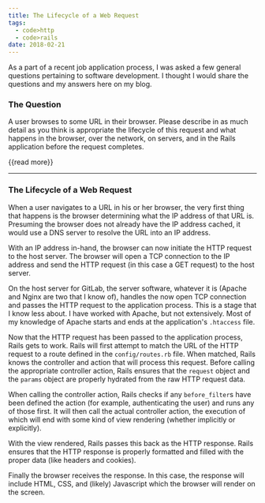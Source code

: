 ```yaml
---
title: The Lifecycle of a Web Request
tags:
  - code>http
  - code>rails
date: 2018-02-21
---
```


As a part of a recent job application process, I was asked a few general questions pertaining to software development. I thought I would share the questions and my answers here on my blog.

### The Question

A user browses to some URL in their browser. Please describe in as much detail as you think is appropriate the lifecycle of this request and what happens in the browser, over the network, on servers, and in the Rails application before the request completes.

{{read more}}

- - -

### The Lifecycle of a Web Request

When a user navigates to a URL in his or her browser, the very first thing that happens is the browser determining what the IP address of that URL is. Presuming the browser does not already have the IP address cached, it would use a DNS server to resolve the URL into an IP address.

With an IP address in-hand, the browser can now initiate the HTTP request to the host server. The browser will open a TCP connection to the IP address and send the HTTP request (in this case a GET request) to the host server.

On the host server for GitLab, the server software, whatever it is (Apache and Nginx are two that I know of), handles the now open TCP connection and passes the HTTP request to the application process. This is a stage that I know less about. I have worked with Apache, but not extensively. Most of my knowledge of Apache starts and ends at the application's `.htaccess` file.

Now that the HTTP request has been passed to the application process, Rails gets to work. Rails will first attempt to match the URL of the HTTP request to a route defined in the `config/routes.rb` file. When matched, Rails knows the controller and action that will process this request. Before calling the appropriate controller action, Rails ensures that the `request` object and the `params` object are properly hydrated from the raw HTTP request data.

When calling the controller action, Rails checks if any `before_filter`s have been defined the action (for example, authenticating the user) and runs any of those first. It will then call the actual controller action, the execution of which will end with some kind of view rendering (whether implicitly or explicitly).

With the view rendered, Rails passes this back as the HTTP response. Rails ensures that the HTTP response is properly formatted and filled with the proper data (like headers and cookies).

Finally the browser receives the response. In this case, the response will include HTML, CSS, and (likely) Javascript which the browser will render on the screen.

